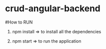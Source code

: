 # crud-angular-backend

#How to RUN

1) npm install => to install all the dependencies

2) npm start => to run the application
